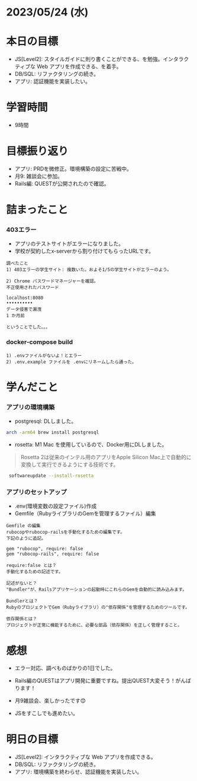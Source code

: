 # 2023/05/24 (水)

# 本日の目標

- JS[Level2]: スタイルガイドに則り書くことができる、を勉強。インタラクティブな Web アプリを作成できる、を着手。
- DB/SQL: リファクタリングの続き。
- アプリ: 認証機能を実装したい。

# 学習時間
- 9時間

# 目標振り返り

- アプリ: PRDを微修正。環境構築の設定に苦戦中。
- 月9: 雑談会に参加。
- Rails編: QUESTが公開されたので確認。

# 詰まったこと

### 403エラー
- アプリのテストサイトがエラーになりました。
- 学校が契約したx-serverから割り付けてもらったURLです。
```
調べたこと
1) 403エラーの学生サイト: 複数いた。およそ1/5の学生サイトがエラーのよう。

2) Chrome パスワードマネージャーを確認。
不正使用されたパスワード

localhost:8080
••••••••••
データ侵害で漏洩
1 か月前

ということでした。。。
```

### docker-compose build
```
1) .envファイルがないよ！とエラー
2) .env.example ファイルを .envにリネームしたら通った。
```
# 学んだこと

### アプリの環境構築

- postgresql: DLしました。
```bash
arch -arm64 brew install postgresql
```
- rosetta: M1 Mac を使用しているので、Docker用にDLしました。
> Rosetta 2は従来のインテル用のアプリをApple Silicon Mac上で自動的に変換して実行できるようにする技術です。
```bash
 softwareupdate --install-rosetta
 ```

### アプリのセットアップ

- .env(環境変数の設定ファイル)作成
- Gemfile（RubyライブラリのGemを管理するファイル）編集

```
Gemfile の編集
rubocopやrubocop-railsを手動化するための編集です。
下記のように追記。

gem "rubocop", require: false
gem "rubocop-rails", require: false

require:false とは？
手動化するための記述です。

記述がないと？
"Bundler"が、Railsアプリケーションの起動時にこれらのGemを自動的に読み込みます。

Bundlerとは？
RubyのプロジェクトでGem（Rubyライブラリ）の"依存関係"を管理するためのツールです。

依存関係とは？
プロジェクトが正常に機能するために、必要な部品（依存関係）を正しく管理すること。
```
# 感想

- エラー対応、調べものばかりの1日でした。

- Rails編のQUESTはアプリ開発に重要ですね。提出QUEST大変そう！がんばります！

- 月9雑談会、楽しかったです😊

- JSをすこしでも進めたい。

# 明日の目標

- JS[Level2]: インタラクティブな Web アプリを作成できる。
- DB/SQL: リファクタリングの続き。
- アプリ: 環境構築を終わらせ、認証機能を実装したい。
